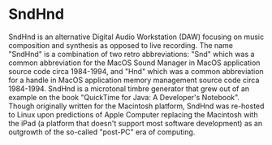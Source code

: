 # SndHnd
 SndHnd is an alternative Digital Audio Workstation (DAW) focusing on music composition and synthesis as opposed to live recording.  The name "SndHnd" is a combination of two retro abbreviations:  "Snd" which was a common abbreviation for the MacOS Sound Manager in MacOS application source code circa 1984-1994, and "Hnd" which was a common abbreviation for a handle in MacOS application memory management source code circa 1984-1994.  SndHnd is a microtonal timbre generator that grew out of an example on the book "QuickTime for Java: A Developer's Notebook".  Though originally written for the Macintosh platform, SndHnd was re-hosted to Linux upon predictions of Apple Computer replacing the Macintosh with the iPad (a platform that doesn't support most software development) as an outgrowth of the so-called "post-PC" era of computing.
